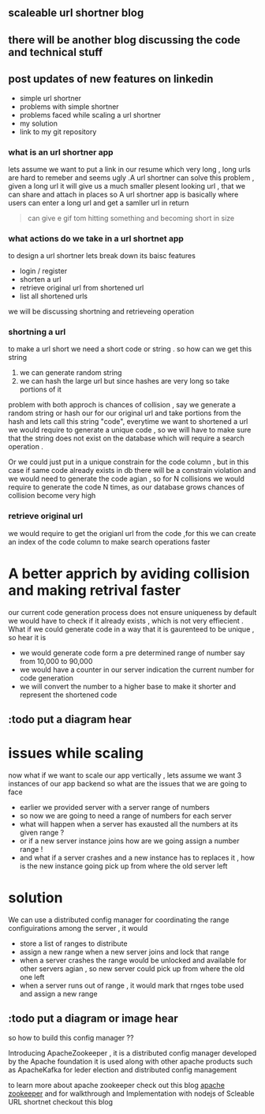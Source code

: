 ## scaleable url shortner blog 
## there will be another blog discussing the code and technical stuff 
## post updates of new features on linkedin
- simple url shortner 
- problems with simple shortner 
- problems faced while scaling a url shortner 
- my solution
- link to my git repository 


### what is an url shortner app 
 lets assume we want to put a link in our resume which very long , long urls are hard to remeber and seems ugly  .A url shortner can solve this problem , given a long url it will give us a much smaller plesent looking url , that we can share and attach in places 
so A url shortner app is basically where users can enter a long url and get a samller url in return 

> can give e gif tom hitting something and becoming short in size 
### what actions do we take in a url shortnet app 
to design a url shortner lets break down its baisc features 
- login / register 
- shorten a url 
- retrieve original url from shortened url 
- list all shortened urls 

we will be discussing shortning and retrieveing operation 

### shortning a url 

to make a url short we need a short code or string . so how can we get this string 
1. we can generate random string 
2. we can hash the large url but since hashes are very long so take portions of it 

problem with both approch is chances of collision , say we generate a random string or hash our for our original url and take portions from the hash and lets call this string "code", everytime we want to shortened a url we would require to generate a unique code , so we will have to make sure that the string does not exist on the database which will require a search operation . 

Or we could just put in a unique constrain for the code column , but in this case if same code already exists in db there will be a constrain violation and we would need to generate the code agian , so for N collisions we would require to generate the code N times, as our database grows chances of collision become very high 

### retrieve original url 

we would require to get the origianl url from the code ,for this we can create an index of the code column  to make search operations faster 


# A better apprich by aviding collision and making retrival faster 
our current code generation process does not ensure uniqueness by default we would have to check if it already exists , which is not very effiecient .  What if we could generate code in a way that it is gaurenteed to be unique , so hear it is 
- we would generate code form a pre determined range of number say from 10,000 to 90,000
- we would have a counter in our server indication the current number for code generation 
- we will convert the number to a higher base to make it shorter and represent the shortened code 

## :todo put a diagram hear 

# issues while scaling 

now what if we want to scale our app vertically , lets assume we want 3 instances of our app backend 
so what are the issues that we are going to face 
 
 - earlier we provided server with a server range of numbers
 - so now we are going to need a range of numbers for each server
 - what will happen when a server has exausted all the numbers at its given range  ?
 - or if a new server instance joins how are we going assign a number range !
 - and what if a server crashes and a new instance has to replaces it , how is the new instance going pick up from where the old server left 

 # solution 
 We can use a distributed config manager for coordinating the range configuirations among the server , it would 
 - store a list of ranges to distribute 
 - assign a new range when a new server joins and lock that range
 - when a server crashes the range would be unlocked and available for other servers agian , so new server could pick up from where the old one left 
 - when a server runs out of range , it would mark that rnges tobe used and assign a new range 

 ## :todo put a diagram or image hear 

 so how to build this config manager ?? 

 Introducing ApacheZookeeper , it is a distributed config manager developed by the Apache foundation 
 it is used along with other apache products such as ApacheKafka for leder election and distributed config management 

 to learn more about apache zookeeper check out this blog [apache zookeeper](https://google.com) 
 and for walkthrough and Implementation with nodejs of Scleable URL shortnet checkout this blog 